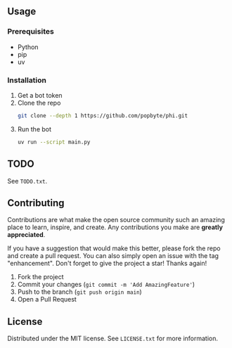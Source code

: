 <!-- Usage -->
## Usage

### Prerequisites

* Python
* pip
* uv

### Installation

1. Get a bot token
2. Clone the repo
   ```sh
   git clone --depth 1 https://github.com/popbyte/phi.git
   ```
3. Run the bot
   ```sh
   uv run --script main.py
   ```

<!-- TODO -->
## TODO

See `TODO.txt`.

<!-- CONTRIBUTING -->
## Contributing

Contributions are what make the open source community such an amazing place to learn, inspire, and create. Any contributions you make are **greatly appreciated**.

If you have a suggestion that would make this better, please fork the repo and create a pull request. You can also simply open an issue with the tag "enhancement".
Don't forget to give the project a star! Thanks again!

1. Fork the project
3. Commit your changes (`git commit -m 'Add AmazingFeature'`)
4. Push to the branch (`git push origin main`)
5. Open a Pull Request

<!-- LICENSE -->
## License

Distributed under the MIT license. See `LICENSE.txt` for more information.
